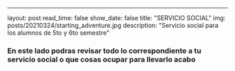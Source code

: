 ---
layout: post
read_time: false
show_date: false
title: "SERVICIO SOCIAL"
img: posts/20210324/starting_adventure.jpg
description: "Servicio social para los alumnos de 5to y 6to semestre"

### En este lado podras revisar todo lo correspondiente a tu servicio social o que cosas ocupar para llevarlo acabo
